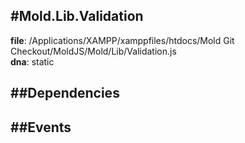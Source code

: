 
#Mold.Lib.Validation
---------------------------------------

__file__: /Applications/XAMPP/xamppfiles/htdocs/Mold Git Checkout/MoldJS/Mold/Lib/Validation.js  
__dna__: static  


	






##Dependencies
--------------



##Events
--------------






 

 


 



		
